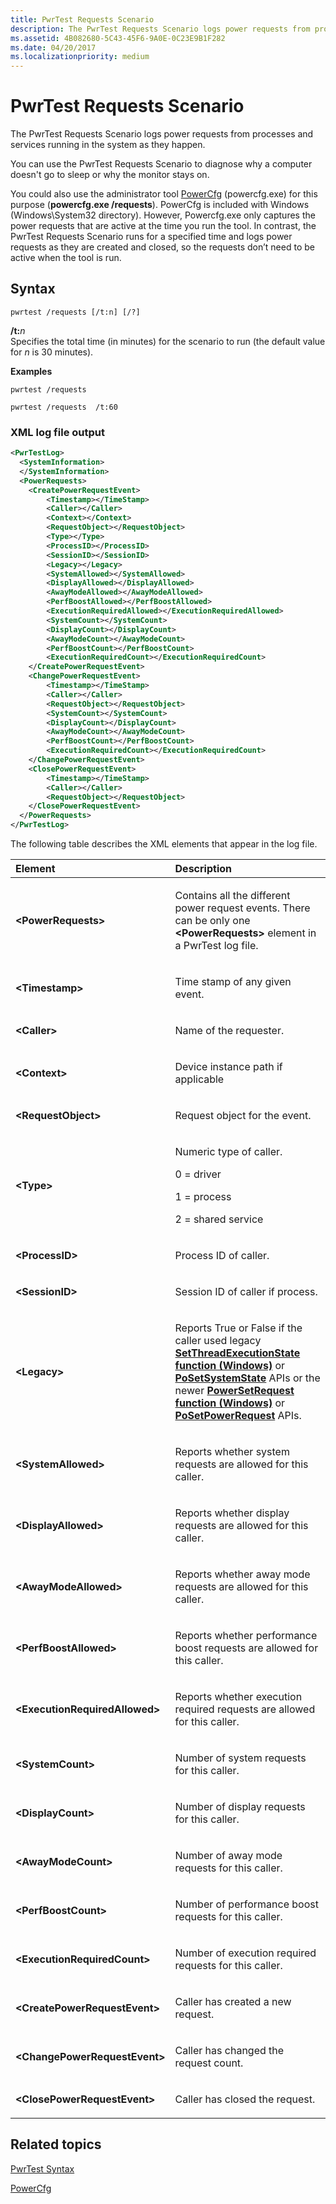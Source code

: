 ```yaml
---
title: PwrTest Requests Scenario
description: The PwrTest Requests Scenario logs power requests from processes and services running in the system as they happen.
ms.assetid: 4B082680-5C43-45F6-9A0E-0C23E9B1F282
ms.date: 04/20/2017
ms.localizationpriority: medium
---
```


# PwrTest Requests Scenario


The PwrTest Requests Scenario logs power requests from processes and services running in the system as they happen.

You can use the PwrTest Requests Scenario to diagnose why a computer doesn't go to sleep or why the monitor stays on.

You could also use the administrator tool [PowerCfg](/windows-hardware/design/device-experiences/powercfg-command-line-options) (powercfg.exe) for this purpose (**powercfg.exe /requests**). PowerCfg is included with Windows (Windows\\System32 directory). However, Powercfg.exe only captures the power requests that are active at the time you run the tool. In contrast, the PwrTest Requests Scenario runs for a specified time and logs power requests as they are created and closed, so the requests don’t need to be active when the tool is run.

## <span id="Syntax"></span><span id="syntax"></span><span id="SYNTAX"></span>Syntax


```
pwrtest /requests [/t:n] [/?] 
```

<span id="_t_n"></span><span id="_T_N"></span>**/t:**<em>n</em>  
Specifies the total time (in minutes) for the scenario to run (the default value for *n* is 30 minutes).

**Examples**

```
pwrtest /requests  
```

```
pwrtest /requests  /t:60
```

### <span id="XML_log_file_output"></span><span id="xml_log_file_output"></span><span id="XML_LOG_FILE_OUTPUT"></span>XML log file output

```XML
<PwrTestLog>
  <SystemInformation>
  </SystemInformation>
  <PowerRequests> 
    <CreatePowerRequestEvent>
        <Timestamp></TimeStamp>
        <Caller></Caller>
        <Context></Context>
        <RequestObject></RequestObject>
        <Type></Type>
        <ProcessID></ProcessID>
        <SessionID></SessionID>
        <Legacy></Legacy>
        <SystemAllowed></SystemAllowed>
        <DisplayAllowed></DisplayAllowed>
        <AwayModeAllowed></AwayModeAllowed>
        <PerfBoostAllowed></PerfBoostAllowed>
        <ExecutionRequiredAllowed></ExecutionRequiredAllowed>    
        <SystemCount></SystemCount>
        <DisplayCount></DisplayCount>
        <AwayModeCount></AwayModeCount>
        <PerfBoostCount></PerfBoostCount>
        <ExecutionRequiredCount></ExecutionRequiredCount>
    </CreatePowerRequestEvent>
    <ChangePowerRequestEvent>
        <Timestamp></TimeStamp>
        <Caller></Caller>
        <RequestObject></RequestObject>
        <SystemCount></SystemCount>
        <DisplayCount></DisplayCount>
        <AwayModeCount></AwayModeCount>
        <PerfBoostCount></PerfBoostCount>
        <ExecutionRequiredCount></ExecutionRequiredCount>
    </ChangePowerRequestEvent>
    <ClosePowerRequestEvent>
        <Timestamp></TimeStamp>
        <Caller></Caller>
        <RequestObject></RequestObject>
    </ClosePowerRequestEvent>
  </PowerRequests>
</PwrTestLog> 
```

The following table describes the XML elements that appear in the log file.

<table>
<colgroup>
<col width="50%" />
<col width="50%" />
</colgroup>
<thead>
<tr class="header">
<th align="left">Element</th>
<th align="left">Description</th>
</tr>
</thead>
<tbody>
<tr class="odd">
<td align="left"><strong>&lt;PowerRequests&gt;</strong></td>
<td align="left"><p>Contains all the different power request events. There can be only one <strong>&lt;PowerRequests&gt;</strong> element in a PwrTest log file.</p></td>
</tr>
<tr class="even">
<td align="left"><strong>&lt;Timestamp&gt;</strong></td>
<td align="left"><p>Time stamp of any given event.</p></td>
</tr>
<tr class="odd">
<td align="left"><strong>&lt;Caller&gt;</strong></td>
<td align="left"><p>Name of the requester.</p></td>
</tr>
<tr class="even">
<td align="left"><strong>&lt;Context&gt;</strong></td>
<td align="left"><p>Device instance path if applicable</p></td>
</tr>
<tr class="odd">
<td align="left"><strong>&lt;RequestObject&gt;</strong></td>
<td align="left"><p>Request object for the event.</p></td>
</tr>
<tr class="even">
<td align="left"><strong>&lt;Type&gt;</strong></td>
<td align="left"><p>Numeric type of caller.</p>
<p>0 = driver</p>
<p>1 = process</p>
<p>2 = shared service</p></td>
</tr>
<tr class="odd">
<td align="left"><strong>&lt;ProcessID&gt;</strong></td>
<td align="left"><p>Process ID of caller.</p></td>
</tr>
<tr class="even">
<td align="left"><strong>&lt;SessionID&gt;</strong></td>
<td align="left"><p>Session ID of caller if process.</p></td>
</tr>
<tr class="odd">
<td align="left"><strong>&lt;Legacy&gt;</strong></td>
<td align="left"><p>Reports True or False if the caller used legacy <a href="/windows/win32/api/winbase/nf-winbase-setthreadexecutionstate" data-raw-source="[&lt;strong&gt;SetThreadExecutionState function (Windows)&lt;/strong&gt;](/windows/win32/api/winbase/nf-winbase-setthreadexecutionstate)"><strong>SetThreadExecutionState function (Windows)</strong></a> or <a href="/windows-hardware/drivers/ddi/wdm/nf-wdm-posetsystemstate" data-raw-source="[&lt;strong&gt;PoSetSystemState&lt;/strong&gt;](/windows-hardware/drivers/ddi/wdm/nf-wdm-posetsystemstate)"><strong>PoSetSystemState</strong></a> APIs or the newer <a href="/windows/win32/api/winbase/nf-winbase-powersetrequest" data-raw-source="[&lt;strong&gt;PowerSetRequest function (Windows)&lt;/strong&gt;](/windows/win32/api/winbase/nf-winbase-powersetrequest)"><strong>PowerSetRequest function (Windows)</strong></a> or <a href="/windows-hardware/drivers/ddi/ntifs/nf-ntifs-posetpowerrequest" data-raw-source="[&lt;strong&gt;PoSetPowerRequest&lt;/strong&gt;](/windows-hardware/drivers/ddi/ntifs/nf-ntifs-posetpowerrequest)"><strong>PoSetPowerRequest</strong></a> APIs.</p></td>
</tr>
<tr class="even">
<td align="left"><strong>&lt;SystemAllowed&gt;</strong></td>
<td align="left"><p>Reports whether system requests are allowed for this caller.</p></td>
</tr>
<tr class="odd">
<td align="left"><strong>&lt;DisplayAllowed&gt;</strong></td>
<td align="left"><p>Reports whether display requests are allowed for this caller.</p></td>
</tr>
<tr class="even">
<td align="left"><strong>&lt;AwayModeAllowed&gt;</strong></td>
<td align="left"><p>Reports whether away mode requests are allowed for this caller.</p></td>
</tr>
<tr class="odd">
<td align="left"><strong>&lt;PerfBoostAllowed&gt;</strong></td>
<td align="left"><p>Reports whether performance boost requests are allowed for this caller.</p></td>
</tr>
<tr class="even">
<td align="left"><strong>&lt;ExecutionRequiredAllowed&gt;</strong></td>
<td align="left"><p>Reports whether execution required requests are allowed for this caller.</p></td>
</tr>
<tr class="odd">
<td align="left"><strong>&lt;SystemCount&gt;</strong></td>
<td align="left"><p>Number of system requests for this caller.</p></td>
</tr>
<tr class="even">
<td align="left"><strong>&lt;DisplayCount&gt;</strong></td>
<td align="left"><p>Number of display requests for this caller.</p></td>
</tr>
<tr class="odd">
<td align="left"><strong>&lt;AwayModeCount&gt;</strong></td>
<td align="left"><p>Number of away mode requests for this caller.</p></td>
</tr>
<tr class="even">
<td align="left"><strong>&lt;PerfBoostCount&gt;</strong></td>
<td align="left"><p>Number of performance boost requests for this caller.</p></td>
</tr>
<tr class="odd">
<td align="left"><strong>&lt;ExecutionRequiredCount&gt;</strong></td>
<td align="left"><p>Number of execution required requests for this caller.</p></td>
</tr>
<tr class="even">
<td align="left"><strong>&lt;CreatePowerRequestEvent&gt;</strong></td>
<td align="left"><p>Caller has created a new request.</p></td>
</tr>
<tr class="odd">
<td align="left"><strong>&lt;ChangePowerRequestEvent&gt;</strong></td>
<td align="left"><p>Caller has changed the request count.</p></td>
</tr>
<tr class="even">
<td align="left"><strong>&lt;ClosePowerRequestEvent&gt;</strong></td>
<td align="left"><p>Caller has closed the request.</p></td>
</tr>
</tbody>
</table>

 

## <span id="related_topics"></span>Related topics


[PwrTest Syntax](pwrtest-syntax.md)

[PowerCfg](/windows-hardware/design/device-experiences/powercfg-command-line-options)

